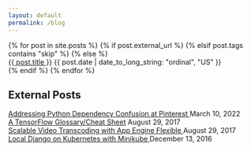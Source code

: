 ```yaml
---
layout: default
permalink: /blog
---
```


<div class="post-container">
	{% for post in site.posts %}
        {% if post.external_url %}
        {% elsif post.tags contains "skip" %}
        {% else %}
        <div class="post-list">
            <a class="post-title" href="{{ site.url }}{{ post.url }}">{{ post.title }}</a>
<!--            {% for tag in post.tags %}
                {{ tag }}
            {% endfor %} -->
            <time datetime="{{ post.date | date_to_xmlschema }}" class="post-date">{{ post.date |  date_to_long_string: "ordinal", "US" }}</time>
        </div>
    {% endif %}
    {% endfor %}

</div>

<h2>External Posts</h2>
<div class="post-container">
    <div class="post-list">
        <a class="post-title" href="https://medium.com/pinterest-engineering/addressing-python-dependency-confusion-at-pinterest-e0a0609c8e9">Addressing Python Dependency Confusion at Pinterest
        </a>
        <time datetime="{{ post.date | date_to_xmlschema }}" class="post-date">March 10, 2022</time>
    </div>
    <div class="post-list">
        <a class="post-title" href="https://medium.com/google-cloud/a-tensorflow-glossary-cheat-sheet-382583b22932"> A TensorFlow Glossary/Cheat Sheet</a>
        <time datetime="{{ post.date | date_to_xmlschema }}" class="post-date">August 29, 2017</time>
    </div>
     <div class="post-list">
        <a class="post-title" href="https://medium.com/google-cloud/scalable-video-transcoding-with-app-engine-flexible-621f6e7fdf56">  Scalable Video Transcoding with App Engine Flexible </a>
        <time datetime="{{ post.date | date_to_xmlschema }}" class="post-date">August 29, 2017</time>
    </div>
     <div class="post-list">
        <a class="post-title" href="https://medium.com/google-cloud/local-django-on-kubernetes-with-minikube-89f5ad100378">  Local Django on Kubernetes with Minikube </a>
        <time datetime="{{ post.date | date_to_xmlschema }}" class="post-date">December 13, 2016</time>
    </div>
</div>
